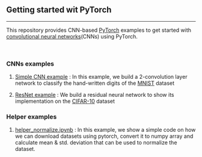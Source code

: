 ## Getting started wit PyTorch
--------------------------------------------------------------------------------
This repository provides CNN-based [PyTorch](https://pytorch.org/) examples to get started with [convolutional neural networks](https://en.wikipedia.org/wiki/Convolutional_neural_network)(CNNs) using PyTorch.

<br/>

### CNNs examples

1. [Simple CNN example](https://github.com/garg-aayush/Pytorch_Examples/blob/master/01_CNN_example.ipynb) : In this example, we build a 2-convolution layer network to classify the hand-written digits of the [MNIST](http://yann.lecun.com/exdb/mnist/)  dataset

1. [ResNet example](https://github.com/garg-aayush/Pytorch_Examples/blob/master/02_CNN_ResNet.ipynb) : We build a residual neural network to show its implementation on the [CIFAR-10](https://www.cs.toronto.edu/~kriz/cifar.html) dataset



### Helper examples

1. [helper_normalize.ipynb](https://github.com/garg-aayush/Pytorch_Examples/blob/master/helper_normalize.ipynb) : In this example, we show a simple code on how we can download datasets using pytorch, convert it to numpy array and calculate mean & std. deviation that can be used to normalize the dataset.

